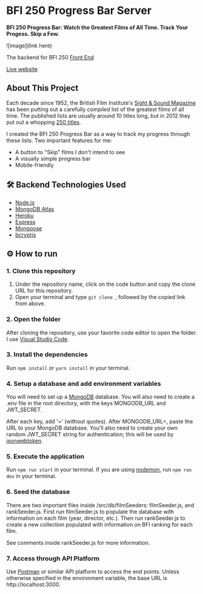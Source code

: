 # BFI 250 Progress Bar Server

**BFI 250 Progress Bar: Watch the Greatest Films of All Time. Track Your Progess. Skip a Few.**

![image](link here)

The backend for BFI 250 [Front End](https://github.com/ejw773/bfi250)

[Live website](https://bfi250.com/)

## About This Project

Each decade since 1952, the British Film Institute's [Sight & Sound Magazine](https://en.wikipedia.org/wiki/Sight_%26_Sound) has been putting out a carefully compiled list of the greatest films of all time. The published lists are usually around 10 titles long, but in 2012 they put out a whopping [250 titles](https://fanwithamovieyammer.wordpress.com/the-sight-sound-top-250-list/).

I created the BFI 250 Progress Bar as a way to track my progress through these lists. Two important features for me:

- A button to "Skip" films I don't intend to see
- A visually simple progress bar
- Mobile-friendly

## :hammer_and_wrench: Backend Technologies Used

- [Node.js](https://nodejs.org/en/)
- [MongoDB Atlas](https://www.mongodb.com/atlas/database)
- [Heroku](https://www.heroku.com/)
- [Express](https://www.npmjs.com/package/express)
- [Mongoose](https://www.npmjs.com/package/mongoose)
- [bcryptjs](https://www.npmjs.com/package/bcryptjs)

## ⚙ How to run

### 1. Clone this repository

1. Under the repository name, click on the code button and copy the clone URL for this repository.
2. Open your terminal and type `git clone `, followed by the copied link from above.

### 2. Open the folder

After cloning the repository, use your favorite code editor to open the folder. I use [Visual Studio Code](https://code.visualstudio.com/).

### 3. Install the dependencies

Run `npm install` or `yarn install` in your terminal.

### 4. Setup a database and add environment variables

You will need to set up a [MongoDB](https://www.mongodb.com/) database. You will also need to create a .env file in the root directory, with the keys MONGODB_URL and JWT_SECRET.

After each key, add '=' (without quotes). After MONGODB_URL=, paste the URL to your MongoDB database. You'll also need to create your own random JWT_SECRET string for authentication; this will be used by [jsonwebtoken](https://www.npmjs.com/package/jsonwebtoken).

### 5. Execute the application

Run `npm run start` in your terminal. If you are using [nodemon](https://www.npmjs.com/package/nodemon), run `npm run dev` in your terminal.

### 6. Seed the database

There are two important files inside /src/db/filmSeeders: filmSeeder.js, and rankSeeder.js. First run filmSeeder.js to populate the database with information on each film (year, director, etc.). Then run rankSeeder.js to create a new collection populated with information on BFI ranking for each film.

See comments inside rankSeeder.js for more information.

### 7. Access through API Platform

Use [Postman](https://www.postman.com/) or similar API platform to access the end points. Unless otherwise specified in the environment variable, the base URL is http://localhost:3000.
